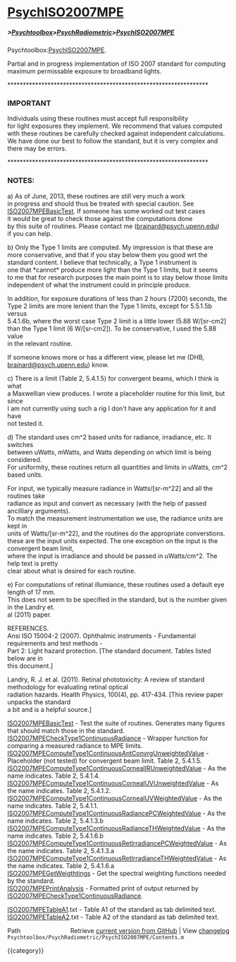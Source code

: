 # [PsychISO2007MPE](PsychISO2007MPE)
##### >[Psychtoolbox](Psychtoolbox)>[PsychRadiometric](PsychRadiometric)>[PsychISO2007MPE](PsychISO2007MPE)

Psychtoolbox:[PsychISO2007MPE](PsychISO2007MPE).  
  
Partial and in progress implementation of ISO 2007 standard for computing  
maximum permissable exposure to broadband lights.  
  
\*\*\*\*\*\*\*\*\*\*\*\*\*\*\*\*\*\*\*\*\*\*\*\*\*\*\*\*\*\*\*\*\*\*\*\*\*\*\*\*\*\*\*\*\*\*\*\*\*\*\*\*\*\*\*\*\*\*\*\*\*\*\*\*\*  
  
### IMPORTANT  
  
  Individuals using these routines must accept full responsibility   
  for light exposures they implement. We recommend that values computed  
  with these routines be carefully checked against independent calculations.  
  We have done our best to follow the standard, but it is very complex and  
  there may be errors.  
  
\*\*\*\*\*\*\*\*\*\*\*\*\*\*\*\*\*\*\*\*\*\*\*\*\*\*\*\*\*\*\*\*\*\*\*\*\*\*\*\*\*\*\*\*\*\*\*\*\*\*\*\*\*\*\*\*\*\*\*\*\*\*\*\*\*  
  
### NOTES:  
  
  a) As of June, 2013, these routines are still very much a work  
  in progress and should thus be treated with special caution.  See  
  [ISO2007MPEBasicTest](ISO2007MPEBasicTest).  If someone has some worked out test cases  
  it would be great to check those against the computations done  
  by this suite of routines.  Please contact me (brainard@psych.upenn.edu)  
  if you can help.  
  
  b) Only the Type 1 limits are computed.  My impression is that these are  
  more conservative, and that if you stay below them you good wrt the  
  standard content.  I believe that technically, a Type 1 instrument is  
  one that \*cannot\* produce more light than the Type 1 limits, but it seems  
  to me that for research purposes the main point is to stay below those limits  
  independent of what the instrument could in principle produce.  
  
  In addition, for exposure durations of less than 2 hours (7200) seconds, the  
  Type 2 limits are more lenient than the Type 1 limits, except for 5.5.1.5b versus  
  5.4.1.6b, where the worst case Type 2 limit is a little lower (5.88 W/[sr-cm2]  
  than the Type 1 limit (6 W/[sr-cm2]).  To be conservative, I used the 5.88 value  
  in the relevant routine.  
  
  If someone knows more or has a different view, please let me (DHB, brainard@psych.upenn.edu) know.  
  
  c) There is a limit (Table 2, 5.4.1.5) for convergent beams, which I think is what  
  a Maxwellian view produces.  I wrote a placeholder routine for this limit, but since  
  I am not currently using such a rig I don't have any application for it and have  
  not tested it.  
  
  d) The standard uses cm^2 based units for radiance, irradiance, etc.  It switches  
  between uWatts, mWatts, and Watts depending on which limit is being considered.  
  For uniformity, these routines return all quantities and limits in uWatts, cm^2  
  based units.  
  
  For input, we typically measure radiance in Watts/[sr-m^22] and all the routines take  
  radiance as input and convert as necessary (with the help of passed ancilliary arguments).  
  To match the measurement instrumentation we use, the radiance units are kept in  
  units of Watts/[sr-m^22], and the routines do the appropriate converstions.    
  these are the input units expected. The one exception on the input is the convergent beam limit,  
  where the input is irradiance and should be passed in uWatts/cm^2.   The help text is pretty  
  clear about what is desired for each routine.  
  
  e) For computations of retinal illumiance, these routines used a default eye length of 17 mm.  
  This does not seem to be specified in the standard, but is the number given in the Landry et.  
  al (2011) paper.  
  
REFERENCES.  
  Ansi ISO 15004-2 (2007). Ophthalmic instruments - Fundamental requirements and test methods -  
  Part 2: Light hazard protection.   [The standard document.  Tables listed below are in  
  this document.]  
  
  Landry, R. J. et al. (2011).  Retinal phototoxicity: A review of standard methodology for evaluating retinal optical  
  radiation hazards.  Health Physics, 100(4), pp. 417-434. [This review paper unpacks the standard  
  a bit and is a helpful source.]  
  
  [ISO2007MPEBasicTest](ISO2007MPEBasicTest)      - Test the suite of routines.  Generates many figures that should match those in the standard.  
  [ISO2007MPECheckType1ContinuousRadiance](ISO2007MPECheckType1ContinuousRadiance) - Wrapper function for comparing a measured radiance to MPE limits.  
  [ISO2007MPEComputeType1ContinuousAntConvrgUnweightedValue](ISO2007MPEComputeType1ContinuousAntConvrgUnweightedValue) - Placeholder (not tested) for convergent beam limit.  Table 2, 5.4.1.5.  
  [ISO2007MPEComputeType1ContinuousCornealIRUnweightedValue](ISO2007MPEComputeType1ContinuousCornealIRUnweightedValue) - As the name indicates.  Table 2, 5.4.1.4.  
  [ISO2007MPEComputeType1ContinuousCornealUVUnweightedValue](ISO2007MPEComputeType1ContinuousCornealUVUnweightedValue) - As the name indicates.  Table 2, 5.4.1.2.  
  [ISO2007MPEComputeType1ContinuousCornealUVWeightedValue](ISO2007MPEComputeType1ContinuousCornealUVWeightedValue) - As the name indicates.  Table 2, 5.4.1.1.  
  [ISO2007MPEComputeType1ContinuousRadiancePCWeightedValue](ISO2007MPEComputeType1ContinuousRadiancePCWeightedValue) - As the name indicates.  Table 2, 5.4.1.3.b  
  [ISO2007MPEComputeType1ContinuousRadianceTHWeightedValue](ISO2007MPEComputeType1ContinuousRadianceTHWeightedValue) - As the name indicates.  Table 2, 5.4.1.6.b  
  [ISO2007MPEComputeType1ContinuousRetIrradiancePCWeightedValue](ISO2007MPEComputeType1ContinuousRetIrradiancePCWeightedValue) - As the name indicates.  Table 2, 5.4.1.3.a  
  [ISO2007MPEComputeType1ContinuousRetIrradianceTHWeightedValue](ISO2007MPEComputeType1ContinuousRetIrradianceTHWeightedValue) - As the name indicates.  Table 2, 5.4.1.6.a  
  [ISO2007MPEGetWeigthtings](ISO2007MPEGetWeigthtings) - Get the spectral weighting functions needed by the standard.  
  [ISO2007MPEPrintAnalysis](ISO2007MPEPrintAnalysis) - Formatted print of output returned by [ISO2007MPECheckType1ContinuousRadiance](ISO2007MPECheckType1ContinuousRadiance).  
  
  [ISO2007MPETableA1](ISO2007MPETableA1).txt    - Table A1 of the standard as tab delimited text.  
  [ISO2007MPETableA2](ISO2007MPETableA2).txt    - Table A2 of the standard as tab delimited text.  




<div class="code_header" style="text-align:right;">
  <span style="float:left;">Path&nbsp;&nbsp;</span> <span class="counter">Retrieve <a href=
  "https://raw.github.com/Psychtoolbox-3/Psychtoolbox-3/beta/Psychtoolbox/PsychRadiometric/PsychISO2007MPE/Contents.m">current version from GitHub</a> | View <a href=
  "https://github.com/Psychtoolbox-3/Psychtoolbox-3/commits/beta/Psychtoolbox/PsychRadiometric/PsychISO2007MPE/Contents.m">changelog</a></span>
</div>
<div class="code">
  <code>Psychtoolbox/PsychRadiometric/PsychISO2007MPE/Contents.m</code>
</div>

{{category}}